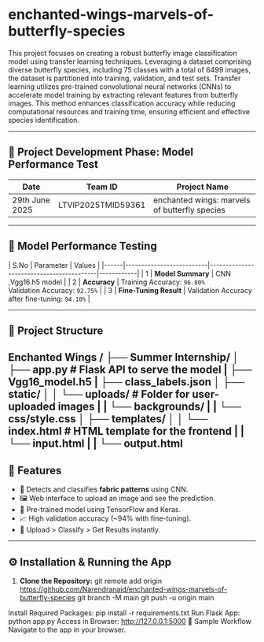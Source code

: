 # enchanted-wings-marvels-of-butterfly-species

This project focuses on creating a robust butterfly image classification model using transfer learning techniques. Leveraging a dataset comprising diverse butterfly species, including 75 classes with a total of 6499 images, the dataset is partitioned into training, validation, and test sets. Transfer learning utilizes pre-trained convolutional neural networks (CNNs) to accelerate model training by extracting relevant features from butterfly images. This method enhances classification accuracy while reducing computational resources and training time, ensuring efficient and effective species identification.

---

## 📅 Project Development Phase: Model Performance Test

| **Date**           | **Team ID**             | **Project Name** |
|--------------------|--------------------------|------------------|
| 29th June 2025   | LTVIP2025TMID59361      |  enchanted wings: marvels of butterfly species    |

---

## 🧠 Model Performance Testing

| S.No | Parameter                | Values                                  | 
|------|--------------------------|------------------------------------------|------------|
| 1    | **Model Summary**        | CNN ,Vgg16.h5 model | 
| 2    | **Accuracy**             | Training Accuracy: `96.80%`<br>Validation Accuracy: `92.75%` | 
| 3    | **Fine-Tuning Result**   | Validation Accuracy after fine-tuning: `94.10%` |

---

## 📁 Project Structure

Enchanted Wings /
├── Summer Internship/
│ ├── app.py # Flask API to serve the model
| ├── Vgg16_model.h5
| ├── class_labels.json
│ ├── static/
│ │ └── uploads/ # Folder for user-uploaded images
| | └── backgrounds/
| | └── css/style.css
│ ├── templates/
│ │ └── index.html # HTML template for the frontend
| | └── input.html
| | └── output.html
---

## 🚀 Features

- 🌸 Detects and classifies **fabric patterns** using CNN.
- 🖼️ Web interface to upload an image and see the prediction.
- 🔁 Pre-trained model using TensorFlow and Keras.
- 📈 High validation accuracy (~94% with fine-tuning).
- 🔄 Upload > Classify > Get Results instantly.

---

## ⚙️ Installation & Running the App

1. **Clone the Repository:**
git remote add origin https://github.com/Narendranaid/enchanted-wings-marvels-of-butterfly-species
git branch -M main
git push -u origin main


Install Required Packages:
pip install -r requirements.txt
Run Flask App:
python app.py
Access in Browser:
http://127.0.0.1:5000
🧪 Sample Workflow
Navigate to the app in your browser.
